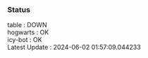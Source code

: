 ### Status


table : DOWN  
hogwarts : OK  
icy-bot : OK  
Latest Update : 2024-06-02 01:57:09.044233
